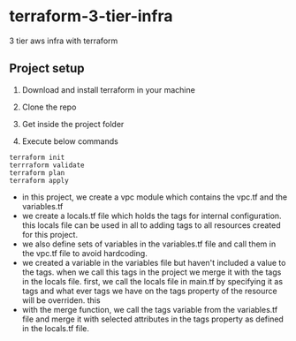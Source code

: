 # terraform-3-tier-infra
3 tier aws infra with terraform

## Project setup

1. Download and install terraform in your machine

2. Clone the repo

3. Get inside the project folder

4. Execute below commands
```
terraform init
terrraform validate
terraform plan
terraform apply
```


- in this project, we create a vpc module which contains the vpc.tf and the variables.tf
- we create a locals.tf file which holds the tags for internal configuration. this locals file can be used in all to adding tags to all resources created for this project.
- we also define sets of variables in the variables.tf file and call them in the vpc.tf file to avoid hardcoding. 
- we created a variable in the variables file but haven't included a value to the tags. when we call this tags in the project we merge it with the tags in the locals file. first, we call the locals file in main.tf by specifying it as tags and what ever tags we have on the tags property of the resource will be overriden. this
- with the merge function, we call the tags variable from the variables.tf file and merge it with selected attributes in the tags property as defined in the locals.tf file. 